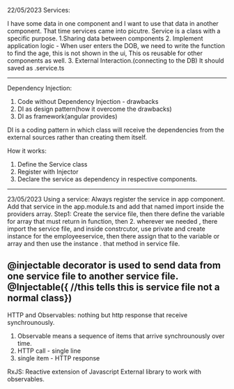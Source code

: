 22/05/2023
Services:

I have some data in one component and I want to use that data in another component. That time
services came into picutre.
Service is a class with a specific purpose.
  1.Sharing data between components
  2. Implement application logic - When user enters the DOB, we need to write the function 
to find the age, this is not shown in the ui, This os reusable for other components as well.
  3. External Interaction.(connecting to the DB)
It should saved as .service.ts

-----------------------------------------------------------------

Dependency Injection:
1. Code without Dependency Injection - drawbacks
2. DI as design pattern(how it overcome the drawbacks)
3. DI as framework(angular provides)

DI is a coding pattern in which class will receive the dependencies from the external sources
rather than creating them itself.


How it works:
 1. Define the Service class
 2. Register with Injector 
 3. Declare the service as dependency in respective components.
----------------------------------------------------------------
23/05/2023
Using a service:
Always register the service in app component. 
Add that service in the app.module.ts and add that named import inside the providers array.
Step1: Create the service file, then there define the variable for array that must return in function, then
2. wherever we needed , there import the service file, and inside constrcutor, use private and 
create instance for the employeeservice, then there assign that to the variable or array
and then use the instance . that method in service file.

@injectable decorator is used to send data from one service file to another service file.
@Injectable({  //this tells this is service file not a normal class})
---------------------------------------------------------------------------------------
HTTP and Observables: nothing but http response that receive synchrounously.
1. Observable means a sequence of items that arrive synchrounously over time.
2. HTTP call - single line
3. single item - HTTP response

RxJS: Reactive extension of Javascript
External library to work with observables.